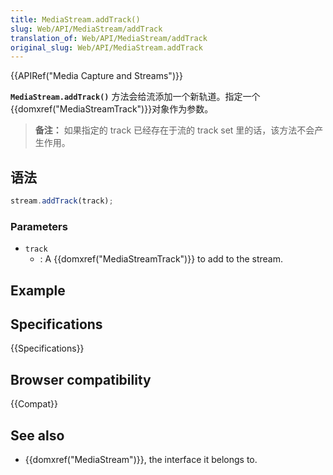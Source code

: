 ```yaml
---
title: MediaStream.addTrack()
slug: Web/API/MediaStream/addTrack
translation_of: Web/API/MediaStream/addTrack
original_slug: Web/API/MediaStream.addTrack
---
```

{{APIRef("Media Capture and Streams")}}

**`MediaStream.addTrack()`** 方法会给流添加一个新轨道。指定一个{{domxref("MediaStreamTrack")}}对象作为参数。

> **备注：** 如果指定的 track 已经存在于流的 track set 里的话，该方法不会产生作用。

## 语法

```js
stream.addTrack(track);
```

### Parameters

- `track`
  - : A {{domxref("MediaStreamTrack")}} to add to the stream.

## Example

## Specifications

{{Specifications}}

## Browser compatibility

{{Compat}}

## See also

- {{domxref("MediaStream")}}, the interface it belongs to.
